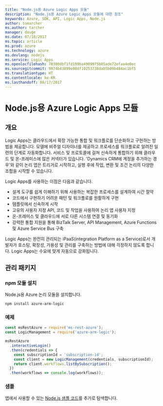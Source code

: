 ```yaml
---
title: "Node.js용 Azure Logic Apps 모듈"
description: "Node.js용 Azure Logic Apps 모듈에 대한 참조"
keywords: Azure, SDK, API, Logic Apps, Node.js
author: tomarcher
ms.author: tarcher
manager: douge
ms.date: 07/18/2017
ms.topic: article
ms.prod: azure
ms.technology: azure
ms.devlang: nodejs
ms.service: Logic Apps
ms.openlocfilehash: 70380dbf1fd199ba4909975b05ade72efaa4e0ec
ms.sourcegitcommit: 9974b43899e98df10253738dab5b09b484ac1bf5
ms.translationtype: HT
ms.contentlocale: ko-KR
ms.lasthandoff: 08/17/2017
---
```

# <a name="azure-logic-apps-modules-for-nodejs"></a>Node.js용 Azure Logic Apps 모듈

## <a name="overview"></a>개요
Logic Apps는 클라우드에서 확장 가능한 통합 및 워크플로를 단순화하고 구현하는 방법을 제공합니다. 모델에 비주얼 디자이너를 제공하고 프로세스를 워크플로로 알려진 일련의 단계로 자동화합니다. 서비스 및 프로토콜에 걸쳐 신속하게 통합하기 위해 클라우드 및 온-프레미스에 많은 커넥터가 있습니다. 'Dynamics CRM에 계정을 추가하는 경우'와 같이 논리 앱은 트리거로 시작하고, 실행 후에 작업, 변환 및 조건 논리의 다양한 조합을 시작할 수 있습니다.

Logic Apps를 사용하는 이점은 다음과 같습니다.
- 설계 도구를 쉽게 이해하기 위해 사용하는 복잡한 프로세스를 설계하여 시간 절약
- 코드에서 구현하기 어려운 패턴 및 워크플로를 원활하게 구현
- 템플릿에서 신속하게 시작
- 고유의 사용자 지정 API, 코드 및 작업을 사용하여 논리 앱 사용자 지정
- 온-프레미스 및 클라우드에 서로 다른 시스템 연결 및 동기화
- 강력한 통합 지원을 통해 BizTalk Server, API Management, Azure Functions 및 Azure Service Bus 구축

Logic Apps는 완전히 관리되는 iPaaS(integration Platform as a Service)로서 개발자가 호스팅, 확장성, 가용성 및 관리를 구축하는 방법에 대해 걱정하지 않도록 합니다. Logic Apps는 수요에 맞게 자동으로 강화됩니다.

## <a name="management-package"></a>관리 패키지

### <a name="install-the-npm-module"></a>npm 모듈 설치

Node.js용 Azure 논리 모듈을 설치합니다.

```bash
npm install azure-arm-logic
```

### <a name="example"></a>예제

```javascript
const msRestAzure = require('ms-rest-azure');
const LogicManagement = require('azure-arm-logic');

msRestAzure
  .interactiveLogin()
  .then(credentials => {
    const subscriptionId = 'subscription-id';
    const client = new LogicManagement(credentials, subscriptionId);
    return client.workflows.listBySubscription();
  })
  .then(workflows => console.log(workflows));
```

### <a name="samples"></a>샘플

앱에서 사용할 수 있는 [Node.js 샘플 코드](https://azure.microsoft.com/resources/samples/?platform=nodejs)를 추가로 탐색합니다.
